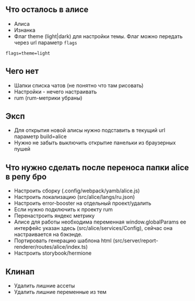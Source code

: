 ## Что осталось в алисе
* Алиса
* Изнанка
* Флаг theme (light|dark) для настройки темы. Флаг можно передать через url параметр `flags`
```
flags=theme=light
```

## Чего нет
* Шапки списка чатов (не понятно что там рисовать)
* Настройки - нечего настраивать
* rum (rum-метрики убраны) 

## Эксп
* Для открытия новой алисы нужно подставить в текущий url параметр build=alice
* Нужно не забыть выключить открытие панельки из браузерных пушей

## Что нужно сделать после переноса папки alice в репу бро
* Настроить сборку (.config/webpack/yamb/alice.js)
* Настроить локализацию (src/alice/langs/ru.json)
* Настроить error-booster на отдельный проект/удалить
* Если нужно подключить к проекту rum
* Перенастроить яндекс метрику
* Алисе для работы необходима переменная window.globalParams ее интерфейс указан здесь (src/alice/services/Config), сейчас она настраивается на бэкэнде.
* Портировать генерацию шаблона html (src/server/report-renderer/routes/alice/index.ts)
* Настроить storybook/hermione

## Клинап
* Удалить лишние ассеты
* Удалить лишние переменные из тем
